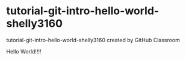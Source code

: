 # tutorial-git-intro-hello-world-shelly3160
tutorial-git-intro-hello-world-shelly3160 created by GitHub Classroom

Hello World!!!!
